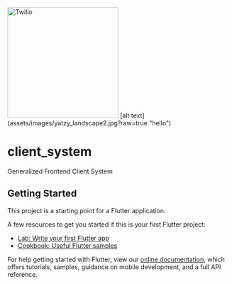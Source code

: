 
<img  src="https://github.com/jesseburstrom/client_system/tree/master/assets/images/yatzy_landscape2.jpg"  alt="Twilio"  width="250"  />
[alt text](assets/images/yatzy_landscape2.jpg?raw=true "hello")

# client_system

Generalized Frontend Client System

## Getting Started

This project is a starting point for a Flutter application.

A few resources to get you started if this is your first Flutter project:

- [Lab: Write your first Flutter app](https://flutter.dev/docs/get-started/codelab)
- [Cookbook: Useful Flutter samples](https://flutter.dev/docs/cookbook)

For help getting started with Flutter, view our
[online documentation](https://flutter.dev/docs), which offers tutorials,
samples, guidance on mobile development, and a full API reference.
